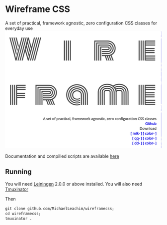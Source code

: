 # Wireframe CSS

A set of practical, framework agnostic, zero configuration CSS classes
for everyday use
![screen capture](https://raw.githubusercontent.com/MichaelLeachim/wireframecss/master/resources/public/screenshot.png)

Documentation and compilled scripts are available [here](https://wireframecss.michaelleahcim.com/)

## Running

You will need [Leiningen][] 2.0.0 or above installed.
You will also need [Tmuxinator][] 

[leiningen]:  https://github.com/technomancy/leiningen
[tmuxinator]: https://github.com/tmuxinator/tmuxinator

Then 
```
git clone github.com/MichaelLeachim/wireframecss; 
cd wireframecss;
tmuxinator .
```
